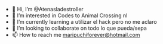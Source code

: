 - 👋 Hi, I’m @Atenasladestroller
- 👀 I’m interested in Codes to Animal Crossing nl
- 🌱 I’m currently learning a utilizar el hack pero no me aclaro
- 💞️ I’m looking to collaborate on todo lo que pueda/sepa
- 📫 How to reach me maripuchiforever@hotmail.com

<!---
Atenasladestroller/Atenasladestroller is a ✨ special ✨ repository because its `README.md` (this file) appears on your GitHub profile.
You can click the Preview link to take a look at your changes.
--->
